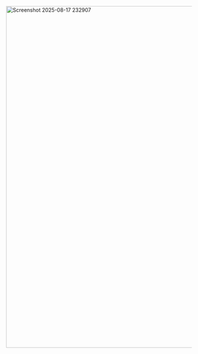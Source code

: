 <img width="1882" height="925" alt="Screenshot 2025-08-17 232907" src="https://github.com/user-attachments/assets/c0f1cdea-1f39-448c-884c-5d3ac9868658" />

